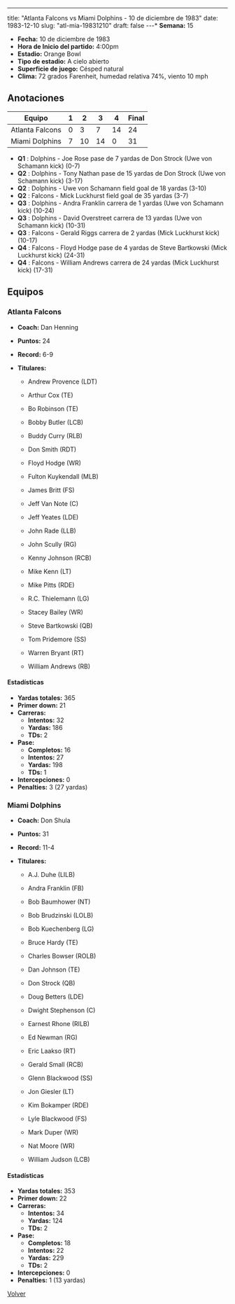 ---
title: "Atlanta Falcons vs Miami Dolphins - 10 de diciembre de 1983"
date: 1983-12-10
slug: "atl-mia-19831210"
draft: false
---* **Semana:** 15
* **Fecha:** 10 de diciembre de 1983
* **Hora de Inicio del partido:** 4:00pm
* **Estadio:** Orange Bowl
* **Tipo de estadio:** A cielo abierto
* **Superficie de juego:** Césped natural
* **Clima:** 72 grados Farenheit, humedad relativa 74%, viento 10 mph




## Anotaciones
| Equipo | 1 | 2 | 3 | 4 | Final |
|--------|---|---|---|---|-------|
| Atlanta Falcons  | 0 | 3 | 7 | 14  | 24 |
| Miami Dolphins  | 7 | 10 | 14 | 0  | 31 |
* **Q1** : Dolphins - Joe Rose pase de 7 yardas de Don Strock (Uwe von Schamann kick) (0-7)
* **Q2** : Dolphins - Tony Nathan pase de 15 yardas de Don Strock (Uwe von Schamann kick) (3-17)
* **Q2** : Dolphins - Uwe von Schamann field goal de 18 yardas (3-10)
* **Q2** : Falcons - Mick Luckhurst field goal de 35 yardas (3-7)
* **Q3** : Dolphins - Andra Franklin carrera de 1 yardas (Uwe von Schamann kick) (10-24)
* **Q3** : Dolphins - David Overstreet carrera de 13 yardas (Uwe von Schamann kick) (10-31)
* **Q3** : Falcons - Gerald Riggs carrera de 2 yardas (Mick Luckhurst kick) (10-17)
* **Q4** : Falcons - Floyd Hodge pase de 4 yardas de Steve Bartkowski (Mick Luckhurst kick) (24-31)
* **Q4** : Falcons - William Andrews carrera de 24 yardas (Mick Luckhurst kick) (17-31)


## Equipos


### Atlanta Falcons
* **Coach:** Dan Henning
* **Puntos:** 24
* **Record:** 6-9
* **Titulares:** 

  * Andrew Provence (LDT) 

  * Arthur Cox (TE) 

  * Bo Robinson (TE) 

  * Bobby Butler (LCB) 

  * Buddy Curry (RLB) 

  * Don Smith (RDT) 

  * Floyd Hodge (WR) 

  * Fulton Kuykendall (MLB) 

  * James Britt (FS) 

  * Jeff Van Note (C) 

  * Jeff Yeates (LDE) 

  * John Rade (LLB) 

  * John Scully (RG) 

  * Kenny Johnson (RCB) 

  * Mike Kenn (LT) 

  * Mike Pitts (RDE) 

  * R.C. Thielemann (LG) 

  * Stacey Bailey (WR) 

  * Steve Bartkowski (QB) 

  * Tom Pridemore (SS) 

  * Warren Bryant (RT) 

  * William Andrews (RB) 

#### Estadísticas
* **Yardas totales:** 365
* **Primer down:** 21
* **Carreras:**
  * **Intentos:** 32
  * **Yardas:** 186
  * **TDs:** 2
* **Pase:**
  * **Completos:** 16
  * **Intentos:** 27
  * **Yardas:** 198
  * **TDs:** 1
* **Intercepciones:** 0
* **Penalties:** 3 (27 yardas)

### Miami Dolphins
* **Coach:** Don Shula
* **Puntos:** 31
* **Record:** 11-4
* **Titulares:** 

  * A.J. Duhe (LILB) 

  * Andra Franklin (FB) 

  * Bob Baumhower (NT) 

  * Bob Brudzinski (LOLB) 

  * Bob Kuechenberg (LG) 

  * Bruce Hardy (TE) 

  * Charles Bowser (ROLB) 

  * Dan Johnson (TE) 

  * Don Strock (QB) 

  * Doug Betters (LDE) 

  * Dwight Stephenson (C) 

  * Earnest Rhone (RILB) 

  * Ed Newman (RG) 

  * Eric Laakso (RT) 

  * Gerald Small (RCB) 

  * Glenn Blackwood (SS) 

  * Jon Giesler (LT) 

  * Kim Bokamper (RDE) 

  * Lyle Blackwood (FS) 

  * Mark Duper (WR) 

  * Nat Moore (WR) 

  * William Judson (LCB) 

#### Estadísticas
* **Yardas totales:** 353
* **Primer down:** 22
* **Carreras:**
  * **Intentos:** 34
  * **Yardas:** 124
  * **TDs:** 2
* **Pase:**
  * **Completos:** 18
  * **Intentos:** 22
  * **Yardas:** 229
  * **TDs:** 2
* **Intercepciones:** 0
* **Penalties:** 1 (13 yardas)


[Volver](/historia/1983)
